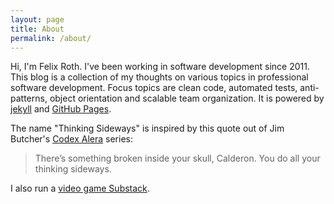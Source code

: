 ```yaml
---
layout: page
title: About
permalink: /about/
---
```

Hi, I'm Felix Roth. I've been working in software development since 2011. 
This blog is a collection of my thoughts on various topics in professional software development. Focus topics are clean code, automated tests, anti-patterns, object orientation and scalable team organization. It is powered by [jekyll](https://jekyllrb.com/) and [GitHub Pages](https://pages.github.com/).

The name "Thinking Sideways" is inspired by this quote out of Jim Butcher's [Codex Alera](https://www.goodreads.com/series/45545-codex-alera) series:
>There’s something broken inside your skull, Calderon. You do all your thinking sideways.


I also run a [video game Substack](https://corerunner.substack.com).